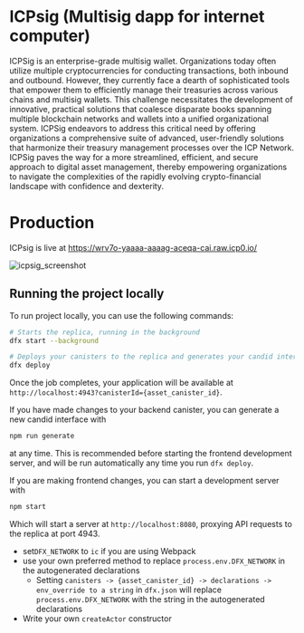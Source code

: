 # ICPsig (Multisig dapp for internet computer)

ICPSig is an enterprise-grade multisig wallet. 
Organizations today often utilize multiple cryptocurrencies for conducting transactions, both inbound and outbound. However, they currently face a dearth of sophisticated tools that empower them to efficiently manage their treasuries across various chains and multisig wallets. This challenge necessitates the development of innovative, practical solutions that coalesce disparate books spanning multiple blockchain networks and wallets into a unified organizational system.
ICPSig endeavors to address this critical need by offering organizations a comprehensive suite of advanced, user-friendly solutions that harmonize their treasury management processes over the ICP Network. ICPSig paves the way for a more streamlined, efficient, and secure approach to digital asset management, thereby empowering organizations to navigate the complexities of the rapidly evolving crypto-financial landscape with confidence and dexterity.

# Production

ICPsig is live at https://wrv7o-yaaaa-aaaag-aceqa-cai.raw.icp0.io/

![icpsig_screenshot](https://github.com/ICPsig/icpsig/assets/874046/98ec8f24-a46e-4eb6-b666-a326f06c50f6)


## Running the project locally

To run project locally, you can use the following commands:

```bash
# Starts the replica, running in the background
dfx start --background

# Deploys your canisters to the replica and generates your candid interface
dfx deploy
```

Once the job completes, your application will be available at `http://localhost:4943?canisterId={asset_canister_id}`.

If you have made changes to your backend canister, you can generate a new candid interface with

```bash
npm run generate
```

at any time. This is recommended before starting the frontend development server, and will be run automatically any time you run `dfx deploy`.

If you are making frontend changes, you can start a development server with

```bash
npm start
```

Which will start a server at `http://localhost:8080`, proxying API requests to the replica at port 4943.


- set`DFX_NETWORK` to `ic` if you are using Webpack
- use your own preferred method to replace `process.env.DFX_NETWORK` in the autogenerated declarations
  - Setting `canisters -> {asset_canister_id} -> declarations -> env_override to a string` in `dfx.json` will replace `process.env.DFX_NETWORK` with the string in the autogenerated declarations
- Write your own `createActor` constructor
